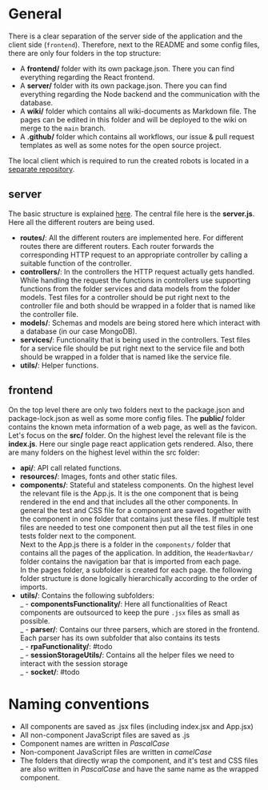 # General

There is a clear separation of the server side of the application and the client side (`frontend`). Therefore, next to the README and some config files, there are only four folders in the top structure:

- A **frontend/** folder with its own package.json. There you can find everything regarding the React frontend.
- A **server/** folder with its own package.json. There you can find everything regarding the Node backend and the communication with the database.
- A **wiki/** folder which contains all wiki-documents as Markdown file. The pages can be edited in this folder and will be deployed to the wiki on merge to the `main` branch.
- A **.github/** folder which contains all workflows, our issue & pull request templates as well as some notes for the open source project.

The local client which is required to run the created robots is located in a [separate repository](https://github.com/bptlab/ark_automate_local).

## server

The basic structure is explained [here](https://developer.mozilla.org/en-US/docs/Learn/Server-side/Express_Nodejs/routes).
The central file here is the **server.js**. Here all the different routers are being used.

- **routes/**: All the different routers are implemented here. For different routes there are different routers.
  Each router forwards the corresponding HTTP request to an appropriate controller by calling a suitable function of the controller.
- **controllers/**: In the controllers the HTTP request actually gets handled. While handling the request the functions in controllers use supporting functions from the folder services and data models from the folder models. Test files for a controller should be put right next to the controller file and both should be wrapped in a folder that is named like the controller file.
- **models/**: Schemas and models are being stored here which interact with a database (in our case MongoDB).
- **services/**: Functionality that is being used in the controllers. Test files for a service file should be put right next to the service file and both should be wrapped in a folder that is named like the service file.
- **utils/**: Helper functions.

## frontend

On the top level there are only two folders next to the package.json and package-lock.json as well as some more config files.
The **public/** folder contains the known meta information of a web page, as well as the favicon.
Let's focus on the **src/** folder. On the highest level the relevant file is the **index.js**. Here our single page react application gets rendered. Also, there are many folders on the highest level within the src folder:

- **api/**: API call related functions.
- **resources/**: Images, fonts and other static files.
- **components/**: Stateful and stateless components. On the highest level the relevant file is the App.js. It is the one component that is being rendered in the end and that includes all the other components. In general the test and CSS file for a component are saved together with the component in one folder that contains just these files. If multiple test files are needed to test one component then put all the test files in one tests folder next to the component.  
  Next to the App.js there is a folder in the `components/` folder that contains all the pages of the application. In addition, the `HeaderNavbar/` folder contains the navigation bar that is imported from each page.  
  In the pages folder, a subfolder is created for each page. the following folder structure is done logically hierarchically according to the order of imports.
- **utils/**: Contains the following subfolders:  
  _ - **componentsFunctionality/**: Here all functionalities of React components are outsourced to keep the pure `.jsx` files as small as possible.  
  _ - **parser/**: Contains our three parsers, which are stored in the frontend. Each parser has its own subfolder that also contains its tests  
  _ - **rpaFunctionality/**: #todo  
  _ - **sessionStorageUtils/**: Contains all the helper files we need to interact with the session storage  
  \_ - **socket/**: #todo

# Naming conventions

- All components are saved as .jsx files (including index.jsx and App.jsx)
- All non-component JavaScript files are saved as .js
- Component names are written in _PascalCase_
- Non-component JavaScript files are written in _camelCase_
- The folders that directly wrap the component, and it's test and CSS files are also written in _PascalCase_ and have the same name as the wrapped component.
